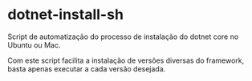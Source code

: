 # dotnet-install-sh
Script de automatização do processo de instalação do dotnet core no Ubuntu ou Mac.


Com este script facilita a instalação de versões diversas do framework, basta apenas executar a cada versão desejada.
